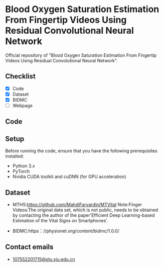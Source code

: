 # Blood Oxygen Saturation Estimation From Fingertip Videos Using Residual Convolutional Neural Network

Official repository of "Blood Oxygen Saturation Estimation From Fingertip Videos Using Residual Convolutional Neural Network".


## Checklist
- [x] Code
- [x] Dataset
- [x] BIDMC
- [ ] Webpage

## Code

## Setup

Before running the code, ensure that you have the following prerequisites installed:

- Python 3.x
- PyTorch
- Nvidia CUDA toolkit and cuDNN (for GPU acceleration)

## Dataset

* MTHS:https://github.com/MahdiFarvardin/MTVital
    Note:Finger Videos:The original data set, which is not public, needs to be obtained by contacting the author of the paper'Efficient Deep Learning-based Estimation of the Vital Signs on Smartphones'.
  
* BIDMC:https：//physionet.org/content/bidmc/1.0.0/

## Contact emails
* 107552201715@stu.xju.edu.cn
